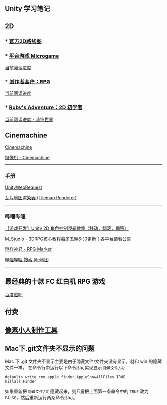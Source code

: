 ## Unity 学习笔记

## 2D

### * [官方2D路线图](https://unity.com/cn/roadmap/unity-platform/2d)

### * [平台游戏 Microgame](https://learn.unity.com/project/ping-tai-you-xi-microgame?uv=2019.3)

[当前阅读进度](https://learn.unity.com/tutorial/2d-ping-tai-you-xi-xiu-gai-you-se-shi-jie?uv=2019.3&projectId=5facf6bcedbc2a043f509bd7#)

### * [创作者套件：RPG](https://learn.unity.com/project/chuang-zuo-zhe-tao-jian-rpg?uv=2020.3)

[当前阅读进度](https://learn.unity.com/tutorial/tian-chong-ni-de-shi-jie?uv=2020.3&projectId=5facfb7dedbc2a001f53383c#6073f4b4edbc2a001f576ac6)

### * [Ruby's Adventure：2D 初学者](https://learn.unity.com/project/ruby-s-adventure-2d-chu-xue-zhe)

[当前阅读进度 - 装饰世界](https://learn.unity.com/tutorial/zhuang-shi-shi-jie?uv=2020.3&projectId=5facf921edbc2a2003a58d3a)

## Cinemachine

[Cinemachine](https://learn.unity.com/tutorial/cinemachine#)

[摄像机 - Cinemachine](https://learn.unity.com/tutorial/she-xiang-ji-cinemachine?projectId=5facf921edbc2a2003a58d3a#)

---

### 手册

[UnityWebRequest](https://docs.unity3d.com/cn/2020.3/Manual/UnityWebRequest.html)

[瓦片地图渲染器 (Tilemap Renderer)](https://docs.unity3d.com/cn/2020.3/Manual/class-TilemapRenderer.html)

---

### 哔哩哔哩

[【游戏开发】Unity 2D 角色控制逻辑教程（移动，翻滚，瞬移）](https://www.bilibili.com/video/av94823619/)

[M_Studio - 3DRPG核心教程每周五晚6:30更新！各平台请看公告](https://space.bilibili.com/370283072/)

[谜样神君 - RPG Marker](https://space.bilibili.com/2394867)

[哔哩哔哩 搜索 tile地图](https://search.bilibili.com/all?keyword=tile%20地图)

---

## 最经典的十款 FC 红白机 RPG 游戏
[百度贴吧](http://tieba.baidu.com/p/6841888066)

## 付费
[像素小人制作工具](https://booth.pm/zh-cn/items/2490778)
---

## Mac下.git文件夹不显示的问题
Mac 下 .git 文件夹不显示主要是由于隐藏文件/文件夹没有显示，就和 win 的隐藏文件一样。
在命令行中运行以下命令即可实现显示 `隐藏文件/夹`:
```
defaults write com.apple.finder.AppleShowAllFiles TRUE
killall Finder
```
如果重新把 `隐藏文件/夹` 隐藏起来，则只需把上面第一条命令中的 `TRUE` 改为 `FALSE`，然后重新运行两条命令即可。